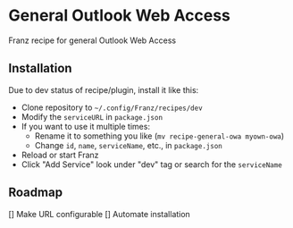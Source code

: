 # General Outlook Web Access

Franz recipe for general Outlook Web Access

## Installation

Due to dev status of recipe/plugin, install it like this:

* Clone repository to `~/.config/Franz/recipes/dev`
* Modify the `serviceURL` in `package.json`
* If you want to use it multiple times:
  * Rename it to something you like (`mv recipe-general-owa myown-owa`)
  * Change `id`, `name`, `serviceName`, etc., in `package.json`
* Reload or start Franz
* Click "Add Service" look under "dev" tag or search for the `serviceName`

## Roadmap

[] Make URL configurable
[] Automate installation